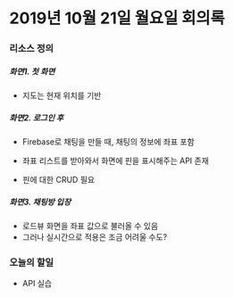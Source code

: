 # 2019년 10월 21일 월요일 회의록

### 리소스 정의

##### 화면1. 첫 화면

- 지도는 현재 위치를 기반

##### 화면2. 로그인 후

- Firebase로 채팅을 만들 때, 채팅의 정보에 좌표 포함

- 좌표 리스트를 받아와서 화면에 핀을 표시해주는 API 존재

- 핀에 대한 CRUD 필요

##### 화면3. 채팅방 입장

- 로드뷰 화면을 좌표 값으로 불러올 수 있음
- 그러나 실시간으로 적용은 조금 어려울 수도?

### 오늘의 할일

- API 실습

